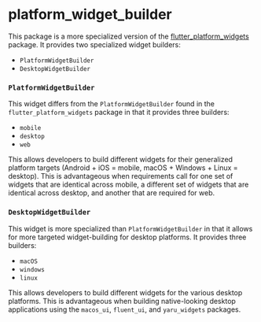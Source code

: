 # platform_widget_builder

This package is a more specialized version of the [flutter_platform_widgets](https://pub.dev/packages/flutter_platform_widgets) package.
It provides two specialized widget builders:
* `PlatformWidgetBuilder`
* `DesktopWidgetBuilder`

### `PlatformWidgetBuilder`
This widget differs from the `PlatformWidgetBuilder` found in the `flutter_platform_widgets` package in that it
provides three builders:
* `mobile`
* `desktop`
* `web`

This allows developers to build different widgets for their generalized platform targets 
 (Android + iOS = mobile, macOS + Windows + Linux = desktop). This is advantageous when requirements call for one set 
of widgets that are identical across mobile, a different set of widgets that are identical across desktop, and another
that are required for web.

### `DesktopWidgetBuilder`
This widget is more specialized than `PlatformWidgetBuilder` in that it allows for more targeted widget-building for
desktop platforms. It provides three builders:
* `macOS`
* `windows`
* `linux`

This allows developers to build different widgets for the various desktop platforms. This is advantageous when building
native-looking desktop applications using the `macos_ui`, `fluent_ui`, and `yaru_widgets` packages.
